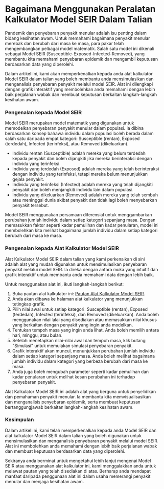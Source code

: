 Bagaimana Menggunakan Peralatan Kalkulator Model SEIR Dalam Talian
==================================================================

Pandemik dan penyebaran penyakit menular adalah isu penting dalam bidang kesihatan awam. Untuk memahami bagaimana penyakit menular merebak dan berubah dari masa ke masa, para pakar telah mengembangkan pelbagai model matematik. Salah satu model ini dikenali sebagai Model SEIR (Susceptible-Exposed-Infected-Removed), yang membantu kita memahami penyebaran epidemik dan mengambil keputusan berdasarkan data yang diperolehi.

Dalam artikel ini, kami akan memperkenalkan kepada anda alat kalkulator Model SEIR dalam talian yang boleh membantu anda mensimulasikan dan menganalisis penyebaran penyakit melalui model SEIR. Alat ini dilengkapi dengan grafik interaktif yang membolehkan anda memahami dengan lebih baik perjalanan wabak dan membuat keputusan berkaitan langkah-langkah kesihatan awam.

### Pengenalan kepada Model SEIR

Model SEIR merupakan model matematik yang digunakan untuk memodelkan penyebaran penyakit menular dalam populasi. Ia dibina berdasarkan konsep bahawa individu dalam populasi boleh berada dalam salah satu daripada empat kategori: Susceptible (rentan), Exposed (terdedah), Infected (terinfeksi), atau Removed (dikeluarkan).

- Individu rentan (Susceptible) adalah mereka yang belum terdedah kepada penyakit dan boleh dijangkiti jika mereka berinteraksi dengan individu yang terinfeksi.
- Individu yang terdedah (Exposed) adalah mereka yang telah berinteraksi dengan individu yang terinfeksi, tetapi mereka belum menunjukkan gejala penyakit.
- Individu yang terinfeksi (Infected) adalah mereka yang telah dijangkiti penyakit dan boleh menjangkiti individu lain dalam populasi.
- Individu yang dikeluarkan (Removed) adalah mereka yang telah sembuh atau meninggal dunia akibat penyakit dan tidak lagi boleh menyebarkan penyakit tersebut.

Model SEIR menggunakan persamaan diferensial untuk menggambarkan perubahan jumlah individu dalam setiap kategori sepanjang masa. Dengan memasukkan faktor seperti kadar pemulihan dan kadar penularan, model ini membolehkan kita melihat bagaimana jumlah individu dalam setiap kategori berubah dari masa ke masa.

### Pengenalan kepada Alat Kalkulator Model SEIR

Alat Kalkulator Model SEIR dalam talian yang kami perkenalkan di sini adalah alat yang mudah digunakan untuk mensimulasikan penyebaran penyakit melalui model SEIR. Ia direka dengan antara muka yang intuitif dan grafik interaktif untuk membantu anda memahami data dengan lebih baik.

Untuk menggunakan alat ini, ikuti langkah-langkah berikut:

1. Buka pautan alat kalkulator ini: [Pautan Alat Kalkulator Model SEIR](https://www.onlinecalculatorsfree.com/ms/math/seir-model-calculator.html).
2. Anda akan dibawa ke halaman alat kalkulator yang menunjukkan tetingkap grafik.
3. Pilih nilai awal untuk setiap kategori: Susceptible (rentan), Exposed (terdedah), Infected (terinfeksi), dan Removed (dikeluarkan). Anda boleh menggunakan nilai lalai yang disediakan atau memasukkan nilai khusus yang berkaitan dengan penyakit yang ingin anda modelkan.
4. Tentukan tempoh masa yang ingin anda lihat. Anda boleh memilih antara hari, minggu, atau bulan.
5. Setelah menetapkan nilai-nilai awal dan tempoh masa, klik butang "Simulasi" untuk memulakan simulasi penyebaran penyakit.
6. Grafik interaktif akan muncul, menunjukkan perubahan jumlah individu dalam setiap kategori sepanjang masa. Anda boleh melihat bagaimana jumlah individu dalam kategori yang berbeza berubah dari masa ke masa.
7. Anda juga boleh mengubah parameter seperti kadar pemulihan dan kadar penularan untuk melihat kesan perubahan ini terhadap penyebaran penyakit.

Alat Kalkulator Model SEIR ini adalah alat yang berguna untuk penyelidikan dan pemahaman penyakit menular. Ia membantu kita memvisualisasikan dan menganalisis penyebaran epidemik, serta membuat keputusan bertanggungjawab berkaitan langkah-langkah kesihatan awam.

### Kesimpulan

Dalam artikel ini, kami telah memperkenalkan kepada anda Model SEIR dan alat kalkulator Model SEIR dalam talian yang boleh digunakan untuk mensimulasikan dan menganalisis penyebaran penyakit melalui model SEIR. Alat ini membolehkan anda memahami dengan lebih baik perjalanan wabak dan membuat keputusan berdasarkan data yang diperolehi.

Sekiranya anda berminat untuk mengetahui lebih lanjut mengenai Model SEIR atau menggunakan alat kalkulator ini, kami menggalakkan anda untuk melawat pautan yang telah disediakan di atas. Berharap anda mendapat manfaat daripada penggunaan alat ini dalam usaha memerangi penyakit menular dan menjaga kesihatan awam.